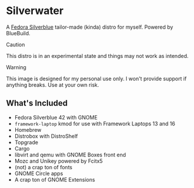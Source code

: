 # Silverwater
A [Fedora Silverblue](https://fedoraproject.org/atomic-desktops/silverblue/) tailor-made (kinda) distro for myself. Powered by BlueBuild.

> [!CAUTION]
> This distro is in an experimental state and things may not work as intended.

> [!WARNING]  
> This image is designed for my personal use only. I won't provide support if anything breaks. Use at your own risk.

## What's Included
* Fedora Silverblue 42 with GNOME
* `framework-laptop` kmod for use with Framework Laptops 13 and 16
* Homebrew
* Distrobox with DistroShelf
* Topgrade
* Cargo
* libvirt and qemu with GNOME Boxes front end
* Mozc and Unikey powered by Fcitx5
* (not) a crap ton of fonts
* GNOME Circle apps
* A crap ton of GNOME Extensions
